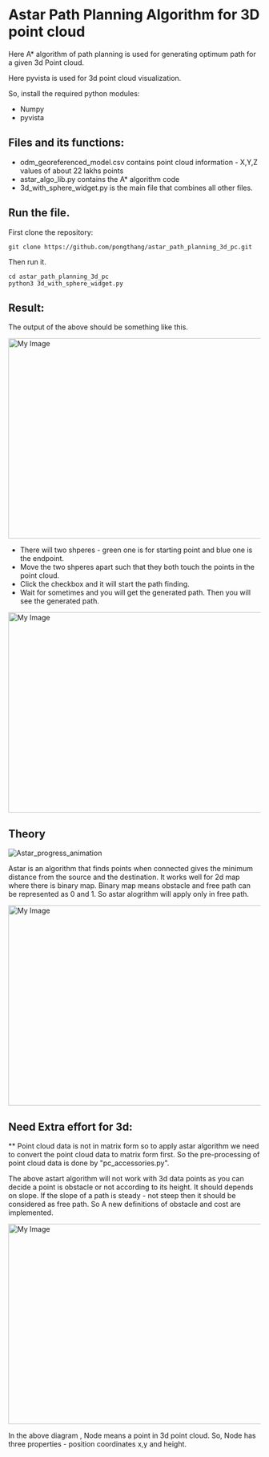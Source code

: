 # Astar Path Planning Algorithm for 3D point cloud
Here A* algorithm of path planning is used for generating optimum path for a given 3d Point cloud. 

Here pyvista is used for 3d point cloud visualization. 

So, install the required python modules:
* Numpy
* pyvista
## Files and its functions:
* odm_georeferenced_model.csv contains point cloud information - X,Y,Z values of about 22 lakhs points
* astar_algo_lib.py contains the A* algorithm code
* 3d_with_sphere_widget.py is the main file that combines all other files.

## Run the file.
First clone the repository:
```
git clone https://github.com/pongthang/astar_path_planning_3d_pc.git
```
Then run it.
```
cd astar_path_planning_3d_pc
python3 3d_with_sphere_widget.py
```

## Result:
The output of the above should be something like this.

<img src="https://github.com/pongthang/astar_path_planning_3d_pc/assets/57061570/4f8e484a-5e20-4fc9-b06b-4055ebb6ec5d" alt="My Image" width="750" height="400">

* There will two shperes - green one is for starting point and blue one is the endpoint.
* Move the two shperes apart such that they both touch the points in the point cloud.
* Click the checkbox and it will start the path finding.
* Wait for sometimes and you will get the generated path.
Then you will see the generated path.
<img src="https://github.com/pongthang/astar_path_planning_3d_pc/assets/57061570/f0794cf2-143c-401b-aa7b-a1ba622e0897" alt="My Image" width="750" height="400">

## Theory

![Astar_progress_animation](https://github.com/pongthang/astar_path_planning_3d_pc/assets/57061570/abe20f70-6042-49ee-9bf2-ef0e1235e8ac)

Astar is an algorithm that finds points when connected gives the minimum distance from the source and the destination. It works well for 2d map where there is binary map. Binary map means obstacle and free path can be represented as 0 and 1. So astar alogrithm will apply only in free path. 

<img src="https://github.com/pongthang/astar_path_planning_3d_pc/assets/57061570/93105832-ac41-488c-a10f-6fd5fdafbf93" alt="My Image" width="750" height="400">

## Need Extra effort for 3d:
** Point cloud data is not in matrix form so to apply astar algorithm we need to convert the point cloud data to matrix form first. So the pre-processing of point cloud data is done by "pc_accessories.py".

The above astart algorithm will not work with 3d data points as you can decide a point is obstacle or not according to its height. It should depends on slope. If the slope of a path is steady - not steep then it should be considered as free path. So A new definitions of obstacle and cost are implemented.

<img src="https://github.com/pongthang/astar_path_planning_3d_pc/assets/57061570/0677abc2-401a-4023-9c86-56c53a31ffce" alt="My Image" width="750" height="400">

In the above diagram , Node means a point in 3d point cloud. So, Node has three properties - position coordinates x,y and height. 





